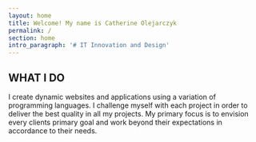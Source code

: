 ```yaml
---
layout: home
title: Welcome! My name is Catherine Olejarczyk
permalink: /
section: home
intro_paragraph: '# IT Innovation and Design'
---
```

## **WHAT I DO**

I create dynamic websites and applications using a variation of programming languages. I challenge myself with each project in order to deliver the best quality in all my projects. My primary focus is to envision every clients primary goal and work beyond their expectations in accordance to their needs.
